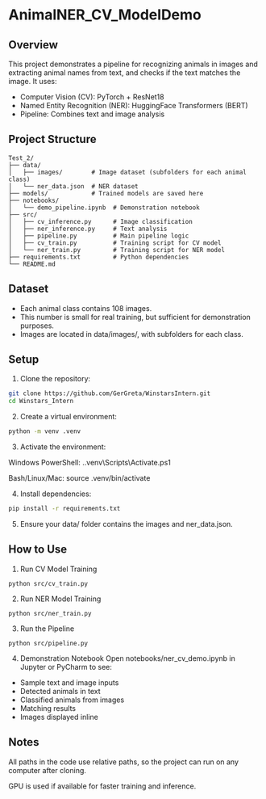 # AnimalNER_CV_ModelDemo

## Overview

This project demonstrates a pipeline for recognizing animals in images and extracting animal names from text, and checks if the text matches the image. It uses:
- Computer Vision (CV): PyTorch + ResNet18
- Named Entity Recognition (NER): HuggingFace Transformers (BERT)
- Pipeline: Combines text and image analysis

## Project Structure
```
Test_2/
├── data/
│   ├── images/        # Image dataset (subfolders for each animal class)
│   └── ner_data.json  # NER dataset
├── models/            # Trained models are saved here
├── notebooks/
│   └── demo_pipeline.ipynb  # Demonstration notebook
├── src/
│   ├── cv_inference.py      # Image classification
│   ├── ner_inference.py     # Text analysis
│   ├── pipeline.py          # Main pipeline logic
│   ├── cv_train.py          # Training script for CV model
│   └── ner_train.py         # Training script for NER model
├── requirements.txt         # Python dependencies
└── README.md
```

## Dataset
- Each animal class contains 108 images.
- This number is small for real training, but sufficient for demonstration purposes.
- Images are located in data/images/, with subfolders for each class.

## Setup
1. Clone the repository:
```bash
git clone https://github.com/GerGreta/WinstarsIntern.git
cd Winstars_Intern
```

2. Create a virtual environment:
```bash
python -m venv .venv
```

3. Activate the environment:

  Windows PowerShell: .\.venv\Scripts\Activate.ps1

  Bash/Linux/Mac: source .venv/bin/activate

4. Install dependencies:
```bash
pip install -r requirements.txt
```

5. Ensure your data/ folder contains the images and ner_data.json.

## How to Use
1. Run CV Model Training
```
python src/cv_train.py
```
2. Run NER Model Training
```
python src/ner_train.py
```
3. Run the Pipeline
```
python src/pipeline.py
```
4. Demonstration Notebook
Open notebooks/ner_cv_demo.ipynb in Jupyter or PyCharm to see:
- Sample text and image inputs
- Detected animals in text
- Classified animals from images
- Matching results
- Images displayed inline

## Notes

All paths in the code use relative paths, so the project can run on any computer after cloning.

GPU is used if available for faster training and inference.

